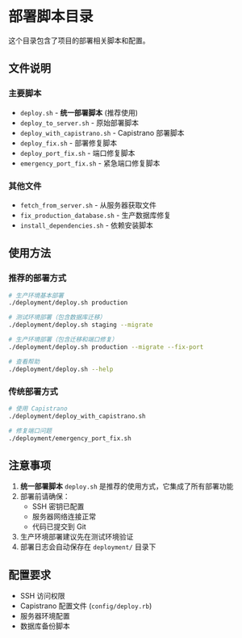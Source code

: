 # 部署脚本目录

这个目录包含了项目的部署相关脚本和配置。

## 文件说明

### 主要脚本

- `deploy.sh` - **统一部署脚本** (推荐使用)
- `deploy_to_server.sh` - 原始部署脚本
- `deploy_with_capistrano.sh` - Capistrano 部署脚本
- `deploy_fix.sh` - 部署修复脚本
- `deploy_port_fix.sh` - 端口修复脚本
- `emergency_port_fix.sh` - 紧急端口修复脚本

### 其他文件

- `fetch_from_server.sh` - 从服务器获取文件
- `fix_production_database.sh` - 生产数据库修复
- `install_dependencies.sh` - 依赖安装脚本

## 使用方法

### 推荐的部署方式

```bash
# 生产环境基本部署
./deployment/deploy.sh production

# 测试环境部署（包含数据库迁移）
./deployment/deploy.sh staging --migrate

# 生产环境部署（包含迁移和端口修复）
./deployment/deploy.sh production --migrate --fix-port

# 查看帮助
./deployment/deploy.sh --help
```

### 传统部署方式

```bash
# 使用 Capistrano
./deployment/deploy_with_capistrano.sh

# 修复端口问题
./deployment/emergency_port_fix.sh
```

## 注意事项

1. **统一部署脚本** `deploy.sh` 是推荐的使用方式，它集成了所有部署功能
2. 部署前请确保：
   - SSH 密钥已配置
   - 服务器网络连接正常
   - 代码已提交到 Git
3. 生产环境部署建议先在测试环境验证
4. 部署日志会自动保存在 `deployment/` 目录下

## 配置要求

- SSH 访问权限
- Capistrano 配置文件 (`config/deploy.rb`)
- 服务器环境配置
- 数据库备份脚本